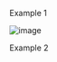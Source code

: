 
Example 1

![image](https://user-images.githubusercontent.com/55850761/160486783-bbc5e49f-48b3-47b2-a605-efe296be9fde.png)

Example 2
